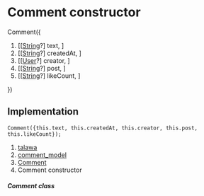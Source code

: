 
<div>

# Comment constructor

</div>


Comment({

1.  [[[String](https://api.flutter.dev/flutter/dart-core/String-class.html)?]
    text, ]
2.  [[[String](https://api.flutter.dev/flutter/dart-core/String-class.html)?]
    createdAt, ]
3.  [[[User](../../models_user_user_info/User-class.html)?]
    creator, ]
4.  [[[String](https://api.flutter.dev/flutter/dart-core/String-class.html)?]
    post, ]
5.  [[[String](https://api.flutter.dev/flutter/dart-core/String-class.html)?]
    likeCount, ]

})



## Implementation

``` language-dart
Comment({this.text, this.createdAt, this.creator, this.post, this.likeCount});
```







1.  [talawa](../../index.html)
2.  [comment_model](../../models_comment_comment_model/)
3.  [Comment](../../models_comment_comment_model/Comment-class.html)
4.  Comment constructor

##### Comment class







